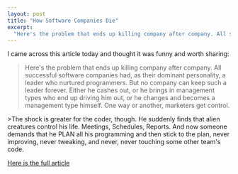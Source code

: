 ```yaml
---
layout: post
title: "How Software Companies Die"
excerpt:
  "Here's the problem that ends up killing company after company. All successful software companies had, as their dominant personality, a leader who nurtured programmers. But no company can keep such a leader forever. Either he cashes out, or he brings in management types who end up driving him out, or he changes and becomes a management type himself. One way or another, marketers get control."
---
```


I came across this article today and thought it was funny and worth sharing:

>Here's the problem that ends up killing company after company. All successful software companies had, as their dominant personality, a leader who nurtured programmers. But no company can keep such a leader forever. Either he cashes out, or he brings in management types who end up driving him out, or he changes and becomes a management type himself. One way or another, marketers get control.

&gt;The shock is greater for the coder, though. He suddenly finds that alien creatures control his life. Meetings, Schedules, Reports. And now someone demands that he PLAN all his programming and then stick to the plan, never improving, never tweaking, and never, never touching some other team's code. 

[Here is the full article](http://www.zoion.com/~erlkonig/writings/programmer-beekeeping.html)